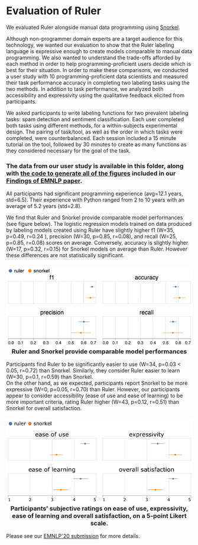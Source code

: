 # <a name='Eval'></a>Evaluation of Ruler
We evaluated Ruler alongside manual data programming using [Snorkel](https://www.snorkel.org/). 

Although non-programmer domain experts are a target audience for this technology, we wanted our evaluation to show that the Ruler labeling language is expressive enough to create models comparable to manual data programming. 
We also wanted to understand the trade-offs afforded by each method in order to help programming-proficient users decide which  is best for their situation. 
In order to make these comparisons, we conducted a user study with 10 programming-proficient data scientists and measured their task performance accuracy in completing two labeling tasks using the two methods. 
In addition to task performance, we analyzed both accessibility and expressivity using the qualitative feedback elicited from participants. 

We asked participants to write  labeling functions for two prevalent labeling tasks: spam detection and sentiment classification. Each user completed both tasks using different methods, for a within-subjects experimental design. 
The pairing of task/tool, as well as the order in which tasks were completed, were counterbalanced. 
Each session included a 15 minute tutorial on the tool, followed by 30 minutes to create as many functions as they considered necessary for the goal of the task.

<h3> 
 The data from our user study is available in this folder, along with <a href=https://github.com/megagonlabs/ruler/blob/main/user_study/ruler_user_study_figures.ipynb>the code to generate all of the figures</a> included in our <a href=https://github.com/megagonlabs/ruler/blob/main/media/Ruler_EMNLP2020.pdf>Findings of EMNLP paper</a>. 
</h3>

All participants had significant programming experience (avg=12.1 years, std=6.5). 
Their experience with Python ranged from 2 to 10 years with an average of 5.2 years (std=2.8).  

We find that Ruler and Snorkel provide comparable model performances (see figure below). 
The logistic regression models trained on data produced by labeling models created using Ruler have slightly higher f1 (W=35, p=0.49, r=0.24 ), precision (W=30, p=0.85, r=0.08), and recall (W=25, p=0.85, r=0.08) scores on average. 
Conversely, accuracy is slightly higher (W=17, p=0.32, r=0.15) for Snorkel models on average than Ruler. 
However these differences are not statistically significant. 

<h3 align="center">
<img width=800px src=../media/quantitative.png>
<br />  Ruler and Snorkel provide comparable model performances
</h3>


Participants find Ruler to be significantly easier to use 
(W=34, p=0.03 < 0.05, r=0.72) than Snorkel. 
Similarly, they consider Ruler easier to learn (W=30, p=0.1, r=0.59) than Snorkel.  
On the other hand, as we expected, participants report Snorkel to be more expressive (W=0, p=0.05, r=0.70)  than  Ruler. 
However, our participants appear to consider accessibility (ease of use and ease of learning) to be more important criteria, rating Ruler higher (W=43, p=0.12, r=0.51) than Snorkel for overall satisfaction.  


<h3 align="center">
<img width=800px src=../media/qualitative.png>
<br/>Participants' subjective ratings on ease of use, expressivity, ease of learning and overall satisfaction, on a 5-point Likert scale. 
</h3>

Please see our [EMNLP'20 submission](https://github.com/megagonlabs/ruler/blob/main/media/Ruler_EMNLP2020.pdf) for more details. 
